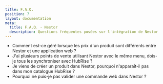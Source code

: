 ```yaml
---
title: F.A.Q.
position: 7
layout: documentation
meta:
  title: F.A.Q. - Nestor
  description: Questions fréquentes posées sur l'intégration de Nestor à HubRise.
---
```


- <Link to="/apps/nestor/fr/faqs/produits-prix-differents">Comment est-ce géré lorsque les prix d'un produit sont différents entre Nestor et une application web ?</Link>
- <Link to="/apps/nestor/fr/faqs/synchroniser-points-vente">J'ai plusieurs points de vente utilisant Nestor avec le même menu, dois-je tous les synchroniser avec HubRise ?</Link>
- <Link to="/apps/nestor/fr/faqs/produit-introuvable-hubrise">Je viens de créer un produit dans Nestor, pourquoi n'apparaît-il pas dans mon catalogue HubRise ?</Link>
- <Link to="/apps/nestor/fr/faqs/validation-commande-impossible">Pourquoi ne puis-je pas valider une commande web dans Nestor ?</Link>